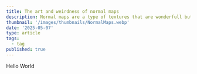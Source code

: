 ```yaml
---
title: The art and weirdness of normal maps
description: Normal maps are a type of textures that are wonderfull but also can be quite confusing, I hope this article will make them clearer
thumbnail: '/images/thumbnails/NormalMaps.webp'
date: '2025-05-07'
type: article
tags:
  - tag
published: true
---
```


Hello World
